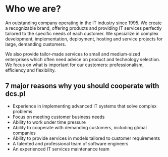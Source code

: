 # Who we are?

An outstanding company operating in the IT industry since 1995. We create a recognizable brand, offering products and providing IT services perfectly tailored to the specific needs of each customer. We specialize in complex development, implementation, deployment, hosting and service projects for large, demanding customers.

We also provide tailor-made services to small and medium-sized enterprises which often need advice on product and technology selection. We focus on what is important for our customers: professionalism, efficiency and flexibility.

## 7 major reasons why you should cooperate with dcs.pl

- Experience in implementing advanced IT systems that solve complex problems
- Focus on meeting customer business needs
- Ability to work under time pressure
- Ability to cooperate with demanding customers, including global companies
- Ability to provide services in models tailored to customer requirements
- A talented and professional team of software engineers
- An experienced IT services maintenance team


<!--

**Here are some ideas to get you started:**

🙋‍♀️ A short introduction - what is your organization all about?
🌈 Contribution guidelines - how can the community get involved?
👩‍💻 Useful resources - where can the community find your docs? Is there anything else the community should know?
🍿 Fun facts - what does your team eat for breakfast?
🧙 Remember, you can do mighty things with the power of [Markdown](https://docs.github.com/github/writing-on-github/getting-started-with-writing-and-formatting-on-github/basic-writing-and-formatting-syntax)
-->
